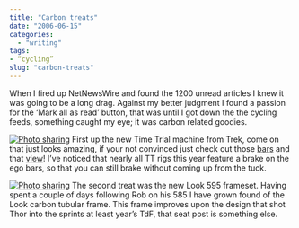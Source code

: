 ```yaml
---
title: "Carbon treats"
date: "2006-06-15"
categories:
  - "writing"
tags:
- “cycling”
slug: "carbon-treats"
---
```


When I fired up NetNewsWire and found the 1200 unread articles I knew it was going to be a long drag. Against my better judgment I found a passion for the ‘Mark all as read’ button, that was until I got down the the cycling feeds, something caught my eye; it was carbon related goodies.

 [![Photo sharing][image-1]][1]
First up the new Time Trial machine from Trek, come on that just looks amazing, if your not convinced just check out those [bars][2] and that [view][3]! I’ve noticed that nearly all TT rigs this year feature a brake on the ego bars, so that you can still brake without coming up from the tuck.

 [![Photo sharing][image-2]][4]
The second treat was the new Look 595 frameset. Having spent a couple of days following Rob on his 585 I have grown found of the Look carbon tubular frame. This frame improves upon the design that shot Thor into the sprints at least year’s TdF, that seat post is something else.

[1]:	https://flickr.com/photos/70011121@N00/167628766 "Trek TTX"
[2]:	https://static.flickr.com/71/167628835_f80b8c665f.jpg
[3]:	https://static.flickr.com/73/167628803_c35382db19.jpg
[4]:	https://flickr.com/photos/70011121@N00/167572896 "Look 595"

[image-1]:	/images/167628766_8b2f73b7a9_m.jpg
[image-2]:	/images/167572896_a3796c1e27_m.jpg